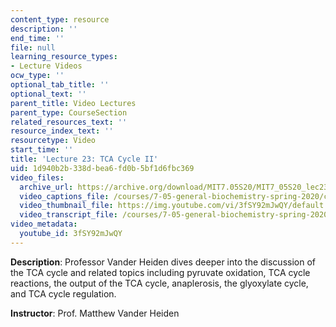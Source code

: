 ```yaml
---
content_type: resource
description: ''
end_time: ''
file: null
learning_resource_types:
- Lecture Videos
ocw_type: ''
optional_tab_title: ''
optional_text: ''
parent_title: Video Lectures
parent_type: CourseSection
related_resources_text: ''
resource_index_text: ''
resourcetype: Video
start_time: ''
title: 'Lecture 23: TCA Cycle II'
uid: 1d940b2b-338d-bea6-fd0b-5bf1d6fbc369
video_files:
  archive_url: https://archive.org/download/MIT7.05S20/MIT7_05S20_lec23_300k.mp4
  video_captions_file: /courses/7-05-general-biochemistry-spring-2020/c1182006056758de9dca7462bd42b8c8_3fSY92mJwQY.vtt
  video_thumbnail_file: https://img.youtube.com/vi/3fSY92mJwQY/default.jpg
  video_transcript_file: /courses/7-05-general-biochemistry-spring-2020/cd03756f9711294ddd0ab26ebd19a43f_3fSY92mJwQY.pdf
video_metadata:
  youtube_id: 3fSY92mJwQY
---
```


**Description**: Professor Vander Heiden dives deeper into the discussion of the TCA cycle and related topics including pyruvate oxidation, TCA cycle reactions, the output of the TCA cycle, anaplerosis, the glyoxylate cycle, and TCA cycle regulation. 

**Instructor**: Prof. Matthew Vander Heiden



